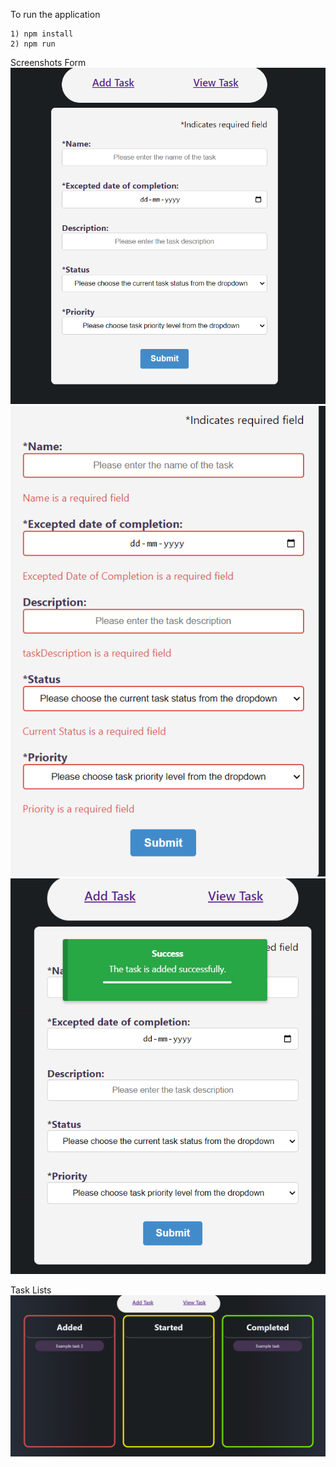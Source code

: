 To run the application 
```console
1) npm install
2) npm run
```
Screenshots
Form 
![Form with no values](image.png)
![With require validation errors](image-1.png)
![After the task is successfuly added](image-2.png)

Task Lists
![Task Lists](image-3.png)